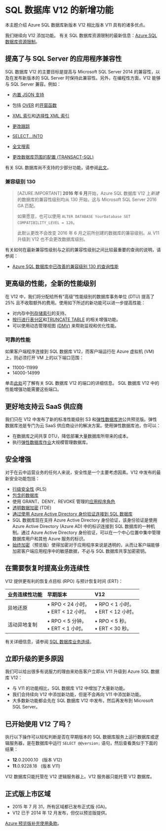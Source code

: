 <properties 
	pageTitle="SQL 数据库 V12 中的新增功能 | Azure" 
	description="介绍云中使用 Azure SQL 数据库的业务系统在升级到版本 V12 后为何能够受益。" 
	services="sql-database" 
	documentationCenter="" 
	authors="MightyPen" 
	manager="jhubbard" 
	editor=""/>


<tags
	ms.service="sql-database"
	ms.workload="data-management"
	ms.tgt_pltfrm="na"
	ms.devlang="na"
	ms.topic="article"
	ms.date="08/15/2016"
	wacn.date="12/12/2016"
	ms.author="genemi"/>  



# SQL 数据库 V12 的新增功能


本主题介绍 Azure SQL 数据库新版本 V12 相比版本 V11 具有的诸多优点。


我们继续向 V12 添加功能。 有关 SQL 数据库资源限制的最新信息：[Azure SQL 数据库资源限制](/documentation/articles/sql-database-resource-limits/)。


## 提高了与 SQL Server 的应用程序兼容性


SQL 数据库 V12 的主要目标是提高与 Microsoft SQL Server 2014 的兼容性，以及在发布新版本的 SQL Server 时保持此兼容性。另外，在编程性方面，V12 能够与 SQL Server 兼容。例如：

- [内置 JSON 支持](https://msdn.microsoft.com/zh-cn/library/dn921897.aspx)

- 包括 [OVER](http://msdn.microsoft.com/zh-cn/library/ms189461.aspx) 的[开窗函数](http://msdn.microsoft.com/zh-cn/library/ms189798.aspx)

- [XML 索引](http://msdn.microsoft.com/zh-cn/library/bb934097.aspx)和[选择性 XML 索引](http://msdn.microsoft.com/zh-cn/library/jj670104.aspx)

- [更改跟踪](http://msdn.microsoft.com/zh-cn/library/bb933875.aspx)

- [SELECT...INTO](http://msdn.microsoft.com/zh-cn/library/ms188029.aspx)

- [全文搜索](http://msdn.microsoft.com/zh-cn/library/ms142571.aspx)

- [更改数据库范围的配置 (TRANSACT-SQL)](http://msdn.microsoft.com/zh-cn/library/mt629158.aspx)

有关 SQL 数据库尚不支持的少部分功能，请参阅[此文](/documentation/articles/sql-database-transact-sql-information/)。


### 兼容级别 130


> [AZURE.IMPORTANT] **2016 年 6 月**开始，Azure SQL 数据库 V12 上*新建*的数据库的兼容性级别均从 130 开始，这与 Microsoft SQL Server 2016 GA 匹配。
> 
> 如果愿意，也可以使用 `ALTER DATABASE YourDatabase SET COMPATIBILITY_LEVEL = 120`。
> 
> 此默认更改不会改变 2016 年 6 月之前所创建的数据库的兼容级别。从 V11 升级到 V12 也不会更改数据库级别。



有关如何在最新兼容性级别与之前的兼容性级别之间比较最重要的查询的说明，请参阅：

- [Azure SQL 数据库中已改善的兼容级别 130 的查询性能](/documentation/articles/sql-database-compatibility-level-query-performance-130/)



## 更高级的性能，全新的性能级别


在 V12 中，我们将分配给所有“高级”性能级别的数据库事务单位 (DTU) 提高了 25% 且不收取额外的费用。使用如下所述的新功能可以进一步提高性能：


- 对内存中[列存储索引](http://msdn.microsoft.com/zh-cn/library/gg492153.aspx)的支持。
- [按行进行表分区](http://msdn.microsoft.com/zh-cn/library/ms187802.aspx)和[TRUNCATE TABLE](http://msdn.microsoft.com/zh-cn/library/ms177570.aspx) 的相关增强功能。
- 可以使用动态管理视图 [(DMV)](http://msdn.microsoft.com/zh-cn/library/ms188754.aspx) 来帮助监视和优化性能。


### 可靠的性能


如果客户端程序连接到 SQL 数据库 V12，而客户端运行在 Azure 虚拟机 (VM) 上，则必须打开 VM 上的以下端口范围：

- 11000-11999
- 14000-14999


单击[此处](/documentation/articles/sql-database-develop-direct-route-ports-adonet-v12/)可了解有关 SQL 数据库 V12 的端口的详细信息。
SQL 数据库 V12 中的性能增强功能需要这些端口。


## 更好地支持云 SaaS 供应商


我们只在 V12 中发布了新的标准性能级别 S3 和[弹性数据库池](/documentation/articles/sql-database-elastic-pool/)公共预览版。弹性数据库池是专门为云 SaaS 供应商设计的解决方案。使用弹性数据库池，你可以：


- 在数据库之间共享 DTU，降低部署大量数据库所带来的成本。
- 执行[弹性数据库作业](/documentation/articles/sql-database-elastic-jobs-overview/)大规模管理数据库。


## 安全增强


对于在云中运营业务的任何人来说，安全性是一个主要考虑因素。V12 中发布的最新安全功能包括：


- [行级安全性](http://msdn.microsoft.com/zh-cn/library/dn765131.aspx) (RLS)
- [包含的数据库](http://msdn.microsoft.com/zh-cn/library/ff929188.aspx)
- 使用 GRANT、DENY、REVOKE 管理的[应用程序角色](http://msdn.microsoft.com/zh-cn/library/ms190998.aspx)
- [透明数据加密](http://msdn.microsoft.com/zh-cn/library/0bf7e8ff-1416-4923-9c4c-49341e208c62.aspx) (TDE)
- [通过使用 Azure Active Directory 身份验证连接到 SQL 数据库](/documentation/articles/sql-database-aad-authentication/)
 - SQL 数据库现在支持 Azure Active Directory 身份验证，该身份验证是使用 Azure Active Directory (Azure AD) 中的标识连接到 SQL 数据库的一种机制。通过 Azure Active Directory 身份验证，可以在一个中心位置中集中管理数据库用户和其他 Azure 服务的标识。
- [始终加密](https://msdn.microsoft.com/zh-cn/library/mt163865.aspx)（预览版）使得加密对于应用程序来说是透明的，从而让客户端能够加密客户端应用程序中的敏感数据，不必与 SQL 数据库共享加密密钥。


## 在需要恢复时提高业务连续性


V12 提供更有利的恢复点目标 (RPO) 与预计恢复时间 (ERT)：


| 业务连续性功能 | 早期版本 | V12 |
| :-- | :-- | :-- |
| 异地还原 | • RPO < 24 小时。<br/>• ERT < 12 小时。 | • RPO < 1 小时。<br/>• ERT < 12 小时。 |
| 活动异地复制 | • RPO < 5 分钟。<br/>• ERT < 1 小时。 | • RPO < 5 秒。<br/>• ERT < 30 秒。 |


有关详细信息，请参阅 [SQL 数据库业务连续](/documentation/articles/sql-database-business-continuity/)。


## 立即升级的更多原因


我们可以给出很多有说服力的理由来劝告客户立即从 V11 升级到 Azure SQL 数据库 V12：


- 与 V11 的功能相比，SQL 数据库 V12 中增加了大量新功能。
- 我们会持续向 V12 中添加新功能，但是不会再向 V11 中添加新功能。
- 大多数新功能都会先在 SQL 数据库 V12 中发布，然后再发布到 Microsoft SQL Server。


## 已开始使用 V12 了吗？


执行以下操作可以轻松判断是否在早期版本的 SQL 数据库服务上运行数据库或逻辑服务器，是在数据库中运行 `SELECT @@version;` 语句，然后查看类似于下面的结果：


- **12**.0.2000.10 &nbsp; (版本 V12)
- **11**.0.9228.18 &nbsp; (版本 V11)


V12 数据库只能托管在 V12 逻辑服务器上。V12 服务器只能托管 V12 数据库。




## <a name="V12AzureSqlDbPreviewGaTable"></a> 正式版上市区域


- 2015 年 7 月 31，所有区域都已发布正式版 (GA)。
- V12 已于 2014 年 12 月发布，但仅以预览版提供。

[Azure 预览版补充使用条款](/support/legal)。

<!---HONumber=Mooncake_Quality_Review_1118_2016-->